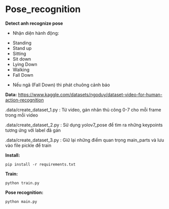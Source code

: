 # Pose_recognition
**Detect anh recognize pose**

- Nhận diện hành động: 
+ Standing
+ Stand up
+ Sitting
+ Sit down
+ Lying Down
+ Walking
+ Fall Down
- Nếu ngã (Fall Down) thì phát chuông cảnh báo

**Data:**
https://www.kaggle.com/datasets/ngoduy/dataset-video-for-human-action-recognition

.data/create_dataset_1.py : Từ video, gán nhãn thủ công 0-7 cho mỗi frame trong mỗi video

.data/create_dataset_2.py : Sử dụng yolov7_pose để tìm ra những keypoints tương ứng với label đã gán

.data/create_dataset_3.py : Giữ lại những điểm quan trọng main_parts và lưu vào file pickle để train

**Install:**
```
pip install -r requirements.txt
```

**Train:**
```
python train.py
```

**Pose recognition:**
```
python main.py
```


